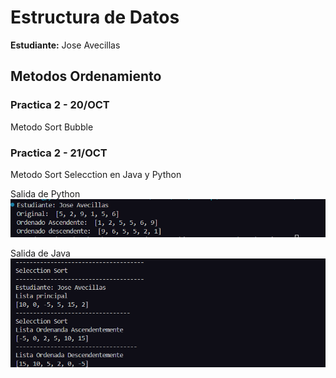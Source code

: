 
# Estructura de Datos

**Estudiante:** Jose Avecillas 

## Metodos Ordenamiento

### Practica 2 - 20/OCT
Metodo Sort Bubble

### Practica 2 - 21/OCT
Metodo Sort Selecction en Java y Python

Salida de Python
![alt text](assets/SortSelectionPy.png)

Salida de Java
![alt text](assets/SortSelectionJava.png)